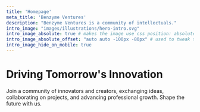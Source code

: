 ```yaml
---
title: 'Homepage'
meta_title: 'Benzyme Ventures'
description: "Benzyme Ventures is a community of intellectuals."
intro_image: "images/illustrations/hero-intro.svg"
intro_image_absolute: true # makes the image use css position: absolute; so it looks "offset". It's a visual effect that might not always look good depending on the image you use.
intro_image_absolute_offset: "auto auto -100px -80px" # used to tweak the positioning of the absolute image if enabled above
intro_image_hide_on_mobile: true
---
```


# Driving Tomorrow's Innovation 

Join a community of innovators and creators, exchanging ideas, collaborating on projects, and advancing professional growth. Shape the future with us.
